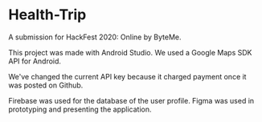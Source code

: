 # Health-Trip
A submission for HackFest 2020: Online by ByteMe.

This project was made with Android Studio.
We used a Google Maps SDK API for Android.

We've changed the current API key because it charged payment once it was posted on Github.

Firebase was used for the database of the user profile.
Figma was used in prototyping and presenting the application.
